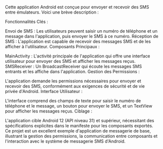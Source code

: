 Cette application Android est conçue pour envoyer et recevoir des SMS entre émulateurs. Voici une brève description :

Fonctionnalités Clés :

Envoi de SMS : Les utilisateurs peuvent saisir un numéro de téléphone et un message dans l'application, puis envoyer le SMS à ce numéro.
Réception de SMS : L'application est capable de recevoir des messages SMS et de les afficher à l'utilisateur.
Composants Principaux :

MainActivity : L'activité principale de l'application qui offre une interface utilisateur pour envoyer des SMS et afficher les messages reçus.
SMSReceiver : Un BroadcastReceiver qui écoute les messages SMS entrants et les affiche dans l'application.
Gestion des Permissions :

L'application demande les permissions nécessaires pour envoyer et recevoir des SMS, conformément aux exigences de sécurité et de vie privée d'Android.
Interface Utilisateur :

L'interface comprend des champs de texte pour saisir le numéro de téléphone et le message, un bouton pour envoyer le SMS, et un TextView pour afficher les messages reçus.
Ciblage :

L'application cible Android 12 (API niveau 31) et supérieur, nécessitant des spécifications explicites dans le manifeste pour les composants exportés.
Ce projet est un excellent exemple d'application de messagerie de base, illustrant la gestion des permissions, la communication entre composants et l'interaction avec le système de messagerie SMS d'Android.
